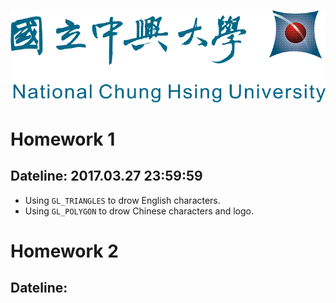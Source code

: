 <img src="./logo4.gif"> </img>
# Homework 1
## Dateline: 2017.03.27 23:59:59

* Using `GL_TRIANGLES` to drow English characters.
* Using `GL_POLYGON` to drow Chinese characters and logo.

# Homework 2 
## Dateline: 
